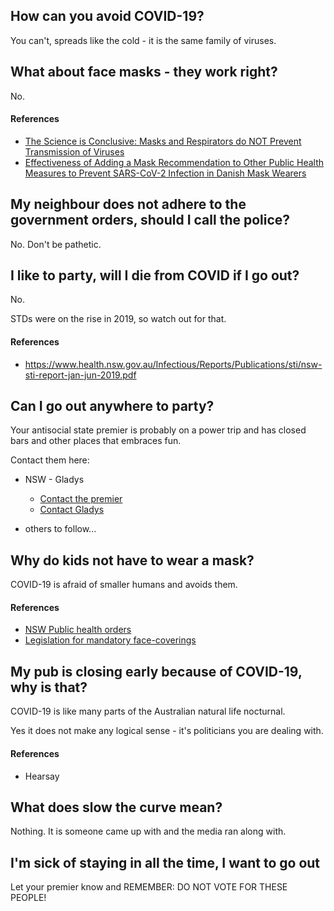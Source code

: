 ## How can you avoid COVID-19?

You can't, spreads like the cold - it is the same family of viruses.

## What about face masks - they work right?

No.

#### References

- [The Science is Conclusive: Masks and Respirators do NOT Prevent Transmission of Viruses](https://www.sott.net/article/434796-The-Science-is-Conclusive-Masks-and-Respirators-do-NOT-Prevent-Transmission-of-Viruses)
- [Effectiveness of Adding a Mask Recommendation to Other Public Health Measures to Prevent SARS-CoV-2 Infection in Danish Mask Wearers](files/Danish-Study.pdf)

## My neighbour does not adhere to the government orders, should I call the police?

No. Don't be pathetic.

## I like to party, will I die from COVID if I go out?

No.

STDs were on the rise in 2019, so watch out for that.

#### References

- https://www.health.nsw.gov.au/Infectious/Reports/Publications/sti/nsw-sti-report-jan-jun-2019.pdf

## Can I go out anywhere to party?

Your antisocial state premier is probably on a power trip and has closed bars and other places that embraces fun.

Contact them here:

- NSW - Gladys
    - [Contact the premier](https://www.nsw.gov.au/premier-of-nsw/contact-premier)
    - [Contact Gladys](https://www.gladys.com.au/contact-gladys)

- others to follow...

## Why do kids not have to wear a mask?

COVID-19 is afraid of smaller humans and avoids them.

#### References

- [NSW Public health orders](https://www.health.nsw.gov.au/Infectious/covid-19/Pages/public-health-orders.aspx#face-coverings)
- [Legislation for mandatory face-coverings](https://www.legislation.nsw.gov.au/file/Public%20Health%20%28COVID-19%20Mandatory%20Face%20Coverings%29%20Order%202021.pdf)

## My pub is closing early because of COVID-19, why is that?

COVID-19 is like many parts of the Australian natural life nocturnal.

Yes it does not make any logical sense - it's politicians you are dealing with.

#### References

- Hearsay

## What does slow the curve mean?

Nothing. It is someone came up with and the media ran along with.

## I'm sick of staying in all the time, I want to go out

Let your premier know and REMEMBER: DO NOT VOTE FOR THESE PEOPLE!
